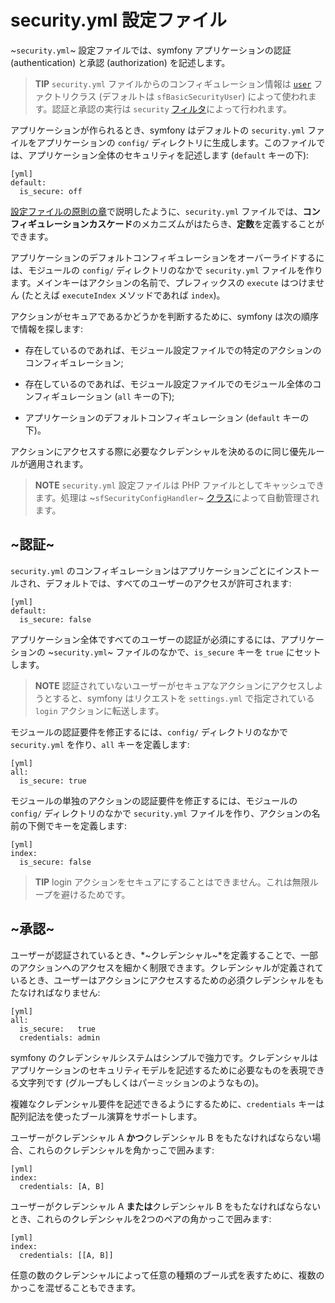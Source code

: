 security.yml 設定ファイル
========================

~`security.yml`~ 設定ファイルでは、symfony アプリケーションの認証 (authentication) と承認 (authorization) を記述します。

>**TIP**
>`security.yml` ファイルからのコンフィギュレーション情報は [`user`](#chapter_05_user) ファクトリクラス (デフォルトは `sfBasicSecurityUser`) によって使われます。認証と承認の実行は `security` [フィルタ](#chapter_12_security)によって行われます。

アプリケーションが作られるとき、symfony はデフォルトの `security.yml` ファイルをアプリケーションの `config/` ディレクトリに生成します。このファイルでは、アプリケーション全体のセキュリティを記述します (`default` キーの下):

    [yml]
    default:
      is_secure: off

[設定ファイルの原則の章](#chapter_03)で説明したように、`security.yml` ファイルでは、**コンフィギュレーションカスケード**のメカニズムがはたらき、**定数**を定義することができます。

アプリケーションのデフォルトコンフィギュレーションをオーバーライドするには、モジュールの `config/` ディレクトリのなかで `security.yml` ファイルを作ります。メインキーはアクションの名前で、プレフィックスの `execute` はつけません (たとえば `executeIndex` メソッドであれば `index`)。

アクションがセキュアであるかどうかを判断するために、symfony は次の順序で情報を探します:

  * 存在しているのであれば、モジュール設定ファイルでの特定のアクションのコンフィギュレーション;

  * 存在しているのであれば、モジュール設定ファイルでのモジュール全体のコンフィギュレーション (`all` キーの下);

  * アプリケーションのデフォルトコンフィギュレーション (`default` キーの下)。

アクションにアクセスする際に必要なクレデンシャルを決めるのに同じ優先ルールが適用されます。

>**NOTE**
>`security.yml` 設定ファイルは PHP ファイルとしてキャッシュできます。処理は ~`sfSecurityConfigHandler`~ [クラス](#chapter_14_config_handlers_yml)によって自動管理されます。

~認証~
------

`security.yml` のコンフィギュレーションはアプリケーションごとにインストールされ、デフォルトでは、すべてのユーザーのアクセスが許可されます:

    [yml]
    default:
      is_secure: false

アプリケーション全体ですべてのユーザーの認証が必須にするには、アプリケーションの ~`security.yml`~ ファイルのなかで、`is_secure` キーを `true` にセットします。
>**NOTE**
>認証されていないユーザーがセキュアなアクションにアクセスしようとすると、symfony はリクエストを `settings.yml` で指定されている `login` アクションに転送します。

モジュールの認証要件を修正するには、`config/` ディレクトリのなかで `security.yml` を作り、`all` キーを定義します:

    [yml]
    all:
      is_secure: true

モジュールの単独のアクションの認証要件を修正するには、モジュールの `config/` ディレクトリのなかで `security.yml` ファイルを作り、アクションの名前の下側でキーを定義します:

    [yml]
    index:
      is_secure: false

>**TIP**
>login アクションをセキュアにすることはできません。これは無限ループを避けるためです。

~承認~
------

ユーザーが認証されているとき、*~クレデンシャル~*を定義することで、一部のアクションへのアクセスを細かく制限できます。クレデンシャルが定義されているとき、ユーザーはアクションにアクセスするための必須クレデンシャルをもたなければなりません:

    [yml]
    all:
      is_secure:   true
      credentials: admin

symfony のクレデンシャルシステムはシンプルで強力です。クレデンシャルはアプリケーションのセキュリティモデルを記述するために必要なものを表現できる文字列です (グループもしくはパーミッションのようなもの)。

複雑なクレデンシャル要件を記述できるようにするために、`credentials` キーは配列記法を使ったブール演算をサポートします。

ユーザーがクレデンシャル A **かつ**クレデンシャル B をもたなければならない場合、これらのクレデンシャルを角かっこで囲みます:

    [yml]
    index:
      credentials: [A, B]

ユーザーがクレデンシャル A **または**クレデンシャル B をもたなければならないとき、これらのクレデンシャルを2つのペアの角かっこで囲みます:

    [yml]
    index:
      credentials: [[A, B]]

任意の数のクレデンシャルによって任意の種類のブール式を表すために、複数のかっこを混ぜることもできます。
